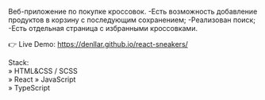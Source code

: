 Веб-приложение по покупке кроссовок.  -Есть возможность добавление продуктов в корзину с последующим сохранением;  -Реализован поиск;  -Есть отдельная страница с избранными кроссовками.

👉 Live Demo: https://denllar.github.io/react-sneakers/

Stack:  
» HTML&CSS / SCSS  
» React
» JavaScript  
» TypeScript
